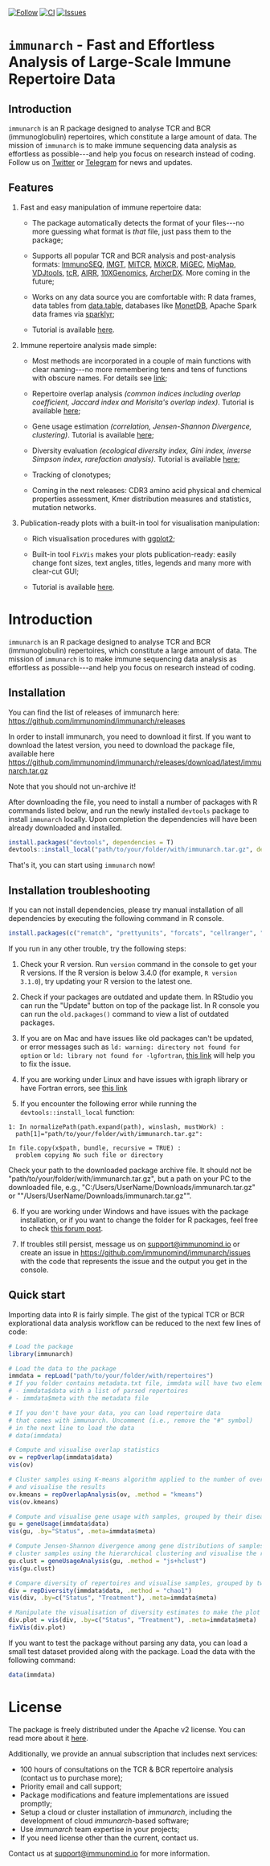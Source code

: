 [![Follow](https://img.shields.io/twitter/follow/immunomind.svg?style=social)](https://twitter.com/intent/follow?screen_name=immunomind)
[![CI](https://gitlab.com/immunomind/immunarch/badges/master/pipeline.svg?style=flat-square)](https://gitlab.com/immunomind/immunarch/-/jobs)
[![Issues](https://img.shields.io/github/issues/immunomind/immunarch?style=flat-square)](http://github.com/immunomind/immunarch/issues)


# `immunarch` - Fast and Effortless Analysis of Large-Scale Immune Repertoire Data

## Introduction
`immunarch` is an R package designed to analyse TCR and BCR (immunoglobulin) repertoires, which constitute a large amount of data. The mission of `immunarch` is to make immune sequencing data analysis as effortless as possible---and help you focus on research instead of coding. Follow us on [Twitter](https://twitter.com/immunomind) or [Telegram](https://t.me/immunomind) for news and updates.

## Features
1. Fast and easy manipulation of immune repertoire data:

    + The package automatically detects the format of your files---no more guessing what format is *that* file, just pass them to the package;
  
    + Supports all popular TCR and BCR analysis and post-analysis formats: [ImmunoSEQ](https://www.adaptivebiotech.com/products-services/immunoseq/), [IMGT](http://www.imgt.org/IMGTindex/IMGTHighV-QUEST.php), [MiTCR](https://github.com/milaboratory/mitcr/), [MiXCR](https://milaboratory.com/software/mixcr/), [MiGEC](https://milaboratory.com/software/migec/), [MigMap](https://github.com/mikessh/migmap), [VDJtools](https://milaboratory.com/software/vdjtools/), [tcR](https://github.com/imminfo/tcr), [AIRR](http://docs.airr-community.org/en/latest/), [10XGenomics](https://support.10xgenomics.com/single-cell-vdj/datasets/), [ArcherDX](https://archerdx.com/immunoverse). More coming in the future;

    + Works on any data source you are comfortable with: R data frames, data tables from [data.table](http://r-datatable.com), databases like [MonetDB](https://github.com/MonetDB), Apache Spark data frames via [sparklyr](https://spark.rstudio.com/);
    
    + Tutorial is available [here](https://immunarch.com/articles/2_data.html).

2. Immune repertoire analysis made simple:

    + Most methods are incorporated in a couple of main functions with clear naming---no more remembering tens and tens of functions with obscure names. For details see [link](https://immunarch.com/articles/3_basic_analysis.html);

    + Repertoire overlap analysis *(common indices including overlap coefficient, Jaccard index and Morisita's overlap index)*. Tutorial is available [here](https://immunarch.com/articles/4_overlap.html);
  
    + Gene usage estimation *(correlation, Jensen-Shannon Divergence, clustering)*. Tutorial is available [here](https://immunarch.com/articles/5_gene_usage.html);

    + Diversity evaluation *(ecological diversity index, Gini index, inverse Simpson index, rarefaction analysis)*. Tutorial is available [here](https://immunarch.com/articles/6_diversity.html);

    + Tracking of clonotypes;
    
    + Coming in the next releases: CDR3 amino acid physical and chemical properties assessment, Kmer distribution measures and statistics, mutation networks.

3. Publication-ready plots with a built-in tool for visualisation manipulation: 

    + Rich visualisation procedures with [ggplot2](https://ggplot2.tidyverse.org/);
  
    + Built-in tool `FixVis` makes your plots publication-ready: easily change font sizes, text angles, titles, legends and many more with clear-cut GUI;
    
    + Tutorial is available [here](https://immunarch.com/articles/7_fixvis.html).

# Introduction
`immunarch` is an R package designed to analyse TCR and BCR (immunoglobulin) repertoires, which constitute a large amount of data. The mission of `immunarch` is to make immune sequencing data analysis as effortless as possible---and help you focus on research instead of coding.

## Installation
You can find the list of releases of immunarch here: https://github.com/immunomind/immunarch/releases

In order to install immunarch, you need to download it first. If you want to download the latest version, you need to download the package file, available here https://github.com/immunomind/immunarch/releases/download/latest/immunarch.tar.gz

Note that you should not un-archive it!

After downloading the file, you need to install a number of packages with R commands listed below, and run the newly installed `devtools` package to install `immunarch` locally. Upon completion the dependencies will have been already downloaded and installed.
```r
install.packages("devtools", dependencies = T)
devtools::install_local("path/to/your/folder/with/immunarch.tar.gz", dependencies=T)
```

That's it, you can start using `immunarch` now!

## Installation troubleshooting
If you can not install dependencies, please try manual installation of all dependencies by executing the following command in R console.
```r
install.packages(c("rematch", "prettyunits", "forcats", "cellranger", "progress", "zip", "backports", "ellipsis", "zeallot", "SparseM", "MatrixModels", "sp", "haven", "curl", "readxl", "openxlsx", "minqa", "nloptr", "RcppEigen", "utf8", "vctrs", "carData", "pbkrtest", "quantreg", "maptools", "rio", "lme4", "labeling", "munsell", "cli", "fansi", "pillar", "viridis", "car", "ellipse", "flashClust", "leaps", "scatterplot3d", "modeltools", "DEoptimR", "digest", "gtable", "lazyeval", "rlang", "scales", "tibble", "viridisLite", "withr", "assertthat", "glue", "magrittr", "pkgconfig", "R6", "tidyselect", "BH", "plogr", "purrr", "ggsci", "cowplot", "ggsignif", "polynom", "fastcluster", "plyr", "abind", "dendextend", "FactoMineR", "mclust", "flexmix", "prabclus", "diptest", "robustbase", "kernlab", "GlobalOptions", "shape", "colorspace", "stringi", "hms", "clipr", "crayon", "httpuv", "mime", "jsonlite", "xtable", "htmltools", "sourcetools", "later", "promises", "gridBase", "RColorBrewer", "yaml", "ggplot2", "dplyr", "dtplyr", "dbplyr", "data.table", "gridExtra", "ggpubr", "heatmap3", "ggrepel", "reshape2", "DBI", "factoextra", "fpc", "circlize", "tidyr", "Rtsne", "readr", "shiny", "shinythemes", "treemap", "igraph", "airr", "ggseqlogo", "UpSetR", "stringr", "ggalluvial", "Rcpp"))
```


If you run in any other trouble, try the following steps:

1. Check your R version. Run `version` command in the console to get your R versions. If the R version is below 3.4.0 (for example, `R version 3.1.0`), try updating your R version to the latest one.

2. Check if your packages are outdated and update them. In RStudio you can run the "Update" button on top of the package list. In R console you can run the `old.packages()` command to view a list of outdated packages.

3. If you are on Mac and have issues like old packages can't be updated, or error messages such as `ld: warning: directory not found for option` or `ld: library not found for -lgfortran`, [this link](https://thecoatlessprofessor.com/programming/rcpp-rcpparmadillo-and-os-x-mavericks--lgfortran-and--lquadmath-error/) will help you to fix the issue.

4. If you are working under Linux and have issues with igraph library or have 
Fortran errors, see [this link](https://ashokragavendran.wordpress.com/2017/10/24/error-installing-rigraph-unable-to-load-shared-object-igraph-so-libgfortran-so-4-cannot-open-shared-object-file-no-such-file-or-directory/)

5. If you encounter the following error while running the `devtools::install_local` function:

```
1: In normalizePath(path.expand(path), winslash, mustWork) :
  path[1]="path/to/your/folder/with/immunarch.tar.gz":

In file.copy(x$path, bundle, recursive = TRUE) :
  problem copying No such file or directory
```

Check your path to the downloaded package archive file. It should not be "path/to/your/folder/with/immunarch.tar.gz", but a path on your PC to the downloaded file, e.g., "C:/Users/UserName/Downloads/immunarch.tar.gz" or ""/Users/UserName/Downloads/immunarch.tar.gz"".

6. If you are working under Windows and have issues with the package installation, or if you want to change the folder for R packages, feel free to check [this forum post](https://community.rstudio.com/t/help-regarding-package-installation-renviron-rprofile-r-libs-r-libs-site-and-r-libs-user-oh-my/13888/8).

7. If troubles still persist, message us on support@immunomind.io or create an issue in https://github.com/immunomind/immunarch/issues with the code that represents the issue and the output you get in the console.

## Quick start
Importing data into R is fairly simple. The gist of the typical TCR or BCR explorational data analysis workflow can be reduced to the next few lines of code:
```r
# Load the package
library(immunarch)

# Load the data to the package
immdata = repLoad("path/to/your/folder/with/repertoires")
# If you folder contains metadata.txt file, immdata will have two elements:
# - immdata$data with a list of parsed repertoires
# - immdata$meta with the metadata file

# If you don't have your data, you can load repertoire data
# that comes with immunarch. Uncomment (i.e., remove the "#" symbol)
# in the next line to load the data
# data(immdata)

# Compute and visualise overlap statistics
ov = repOverlap(immdata$data)
vis(ov)

# Cluster samples using K-means algorithm applied to the number of overlapped clonotypes
# and visualise the results
ov.kmeans = repOverlapAnalysis(ov, .method = "kmeans")
vis(ov.kmeans)

# Compute and visualise gene usage with samples, grouped by their disease status
gu = geneUsage(immdata$data)
vis(gu, .by="Status", .meta=immdata$meta)

# Compute Jensen-Shannon divergence among gene distributions of samples, 
# cluster samples using the hierarchical clustering and visualise the results
gu.clust = geneUsageAnalysis(gu, .method = "js+hclust")
vis(gu.clust)

# Compare diversity of repertoires and visualise samples, grouped by two parameters
div = repDiversity(immdata$data, .method = "chao1")
vis(div, .by=c("Status", "Treatment"), .meta=immdata$meta)

# Manipulate the visualisation of diversity estimates to make the plot publication-ready
div.plot = vis(div, .by=c("Status", "Treatment"), .meta=immdata$meta)
fixVis(div.plot)
```

If you want to test the package without parsing any data, you can load a small test dataset provided along with the package. Load the data with the following command:

```r
data(immdata)
```

# License

The package is freely distributed under the Apache v2 license. You can read more about it [here](https://tldrlegal.com/license/apache-license-2.0-(apache-2.0)).

Additionally, we provide an annual subscription that includes next services:

- 100 hours of consultations on the TCR & BCR repertoire analysis (contact us to purchase more);
- Priority email and call support;
- Package modifications and feature implementations are issued promptly; 
- Setup a cloud or cluster installation of *immunarch*, including the development of cloud *immunarch*-based software;
- Use *immunarch* team expertise in your projects;
- If you need license other than the current, contact us.

Contact us at support@immunomind.io for more information.
